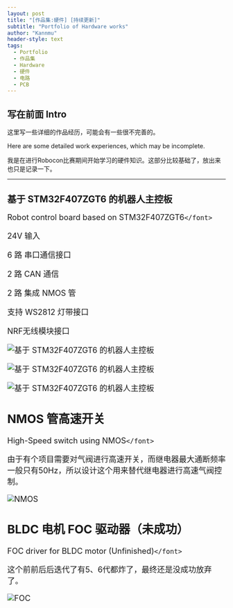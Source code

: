 ```yaml
---
layout: post
title: "[作品集:硬件] [持续更新]"
subtitle: "Portfolio of Hardware works"
author: "Kannmu"
header-style: text
tags:
  - Portfolio
  - 作品集
  - Hardware
  - 硬件
  - 电路
  - PCB
---
```

## 写在前面 Intro

这里写一些详细的作品经历，可能会有一些很不完善的。

Here are some detailed work experiences, which may be incomplete.

我是在进行Robocon比赛期间开始学习的硬件知识。这部分比较基础了，放出来也只是记录一下。

---

## 基于 STM32F407ZGT6 的机器人主控板

<font size = 4>Robot control board based on STM32F407ZGT6`</font>`

24V 输入

6 路 串口通信接口

2 路 CAN 通信

2 路 集成 NMOS 管

支持 WS2812 灯带接口

NRF无线模块接口

![](../../../../../img/Tch/PCB_STM32F407.png "基于 STM32F407ZGT6 的机器人主控板")

![](../../../../../img/Tch/PCB_STM32F407_1.png "基于 STM32F407ZGT6 的机器人主控板")

![](../../../../../img/Tch/PCB_STM32F407_2.png "基于 STM32F407ZGT6 的机器人主控板")

## NMOS 管高速开关

<font size = 4>High-Speed switch using NMOS`</font>`

由于有个项目需要对气阀进行高速开关，而继电器最大通断频率一般只有50Hz，所以设计这个用来替代继电器进行高速气阀控制。

![](../../../../../img/Tch/PCB_NMOS.png "NMOS")

## BLDC 电机 FOC 驱动器（未成功）

<font size = 4>FOC driver for BLDC motor (Unfinished)`</font>`

这个前前后后迭代了有5、6代都炸了，最终还是没成功放弃了。

![](../../../../../img/Tch/PCB_FOC.png "FOC")
